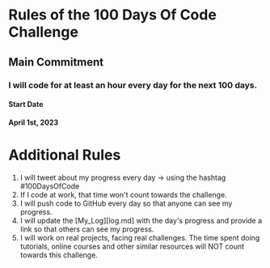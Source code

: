 # Rules of the 100 Days Of Code Challenge
## Main Commitment
### I will code for at least an hour every day for the next 100 days.
#### Start Date
**April 1st, 2023**
# Additional Rules
1. I will tweet about my progress every day -> using the hashtag #100DaysOfCode
2. If I code at work, that time won't count towards the challenge.
3. I will push code to GitHub every day so that anyone can see my progress.
4. I will update the [My_Log][log.md] with the day's progress and provide a link so that others can see my progress.
5. I will work on real projects, facing real challenges. The time spent doing tutorials, online courses and other similar resources will NOT count towards this challenge.
